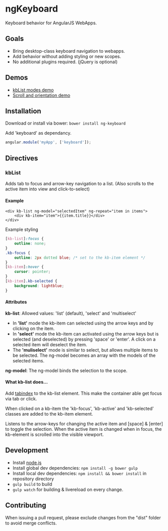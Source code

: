 # ngKeyboard

Keyboard behavior for AngularJS WebApps.

## Goals

 * Bring desktop-class keyboard navigation to webapps.
 * Add behavior without adding styling or new scopes.
 * No additional plugins required. (jQuery is optional)

## Demos

* [kbList modes demo](http://bfanger.github.io/ng-keyboard/Examples/modes.html)
* [Scroll and orientation demo](http://bfanger.github.io/ng-keyboard/Examples/orientation.html)

## Installation

Download or install via bower:
`bower install ng-keyboard`

Add 'keyboard' as dependancy.

```js
angular.module('myApp', ['keyboard']);
```

## Directives

### kbList

Adds tab to focus and arrow-key navigation to a list.
(Also scrolls to the active item into view and click-to-select)

#### Example

    <div kb-list ng-model="selectedItem" ng-repeat="item in items">
        <div kb-item="item">{{item.title}}</div>
    </div>

Example styling

```css
[kb-list]:focus {
    outline: none;
}
.kb-focus {
    outline: 2px dotted blue; /* set to the kb-item element */
}
[kb-item]:hover {
    cursor: pointer;
}
[kb-item].kb-selected {
    background: lightblue;
}


```


#### Attributes

**kb-list**:
Allowed values: 'list' (default), 'select' and 'multiselect'

* In **'list'** mode the kb-item can selected using the arrow keys and by clicking on the item.
* In **'select'** mode the kb-item can activated using the arrow keys but is selected (and deselected) by pressing 'space' or 'enter'.
  A click on a selected item will deselect the item.
* The **'muliselect'** mode is similar to select, but allows multiple items to be selected.
  The ng-model becomes an array with the models of the selected items.

**ng-model**: The ng-model binds the selection to the scope.

#### What kb-list does...

Add [tabindex](https://developer.mozilla.org/en-US/docs/Web/API/HTMLElement.tabIndex) to the kb-list element. This make the container able get focus via tab or click.

When clicked on a kb-item the 'kb-focus', 'kb-active' and 'kb-selected' classes are added to the kb-item element.

Listens to the arrow-keys for changing the active item and [space] & [enter] to toggle the selection.
When the active item is changed when in focus, the kb-element is scrolled into the visible viewport.

## Development

* Install [node.js](http://nodejs.org/)
* Install global dev dependencies: `npm install -g bower gulp`
* Install local dev dependencies: `npm install && bower install` in repository directory
* `gulp build` to build
* `gulp watch` for building & livereload on every change.

## Contributing

When issuing a pull request, please exclude changes from the "dist" folder to avoid merge conflicts.